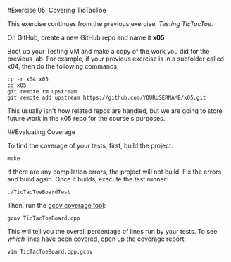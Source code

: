 #Exercise 05: Covering TicTacToe

This exercise continues from the previous exercise, *Testing TicTacToe*.

On GitHub, create a new GitHub repo and name it **x05**

Boot up your Testing VM and make a copy of the work you did for the previous lab. For example, if your previous exercise is in a subfolder called x04, then do the following commands:

```
cp -r x04 x05
cd x05
git remote rm upstream
git remote add upstream https://github.com/YOURUSERNAME/x05.git
```

This usually isn't how related repos are handled, but we are going to store future work in the x05 repo for the course's purposes.

##Evaluating Coverage

To find the coverage of your tests, first, build the project:

`make`

If there are any compilation errors, the project will not build. Fix the errors and build again. Once it builds, execute the test runner:

`./TicTacToeBoardTest`

Then, run the [gcov coverage tool](https://gcc.gnu.org/onlinedocs/gcc/Gcov.html):

`gcov TicTacToeBoard.cpp`

This will tell you the overall percentage of lines run by your tests. To see *which* lines have been covered, open up the coverage report:

`vim TicTacToeBoard.cpp.gcov`

